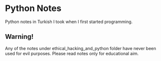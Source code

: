# Python Notes

Python notes in Turkish I took when I first started programming.

## **Warning!**

Any of the notes under ethical_hacking_and_python folder have never been used for evil purposes. Please read notes only for educational aim.